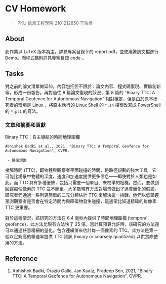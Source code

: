 # CV Homework

> PKU 信息工程學院 2101212850 干皓丞

## About

此作業以 LaTeX 版本為主，詳見專案目錄下的 report.pdf，並使用騰訊文檔進行 Demo。而程式碼則詳見專案目錄 code 。


## Tasks

對之前的論文清單做延伸，內容包括但不限於：論文內容、程式碼復現、實驗創新等，形成一份報告。再對過往 8 篇論文復現的狀況，第 8 篇的 "Binary TTC: A Temporal Geofence for Autonomous Navigation" 相對穩定，但是由於原本研究者的環境是 Linux ，將原本執行的 Linux Shell 的 `*.sh` 檔案改寫成 PowerShell 的 `*.ps1` 的寫法。

### 文章和摘要和貢獻

Binary TTC：自主導航的時間地理圍欄

```
Abhishek Badki et al., 2021, "Binary TTC: A Temporal Geofence for Autonomous Navigation", CVPR.

 - 路徑規劃
```

接觸時間 (TTC)，即物體與觀察者平面碰撞的時間，是路徑規劃的強大工具：它可能比場景中物體的深度、速度和加速度提供更多信息——即使對於人類也是如此。而 TTC 具有多種優勢，包括只需要一個單目、未校準的相機。然而，要做到回歸每個像素的 TTC 並不簡單，大多數現有方法對場景做出了過度簡化的假設。研究者們通過一系列更簡單的二元分類估計 TTC 來解決這一挑戰，他們以低延遲預測觀察者是否會在特定時間內與障礙物發生碰撞，這通常比知道精確的每像素 TTC 更重要。

對於這種情況，該研究的方法在 6.4 毫秒內提供了時間地理圍欄 (temporal geofence)，此方法比現有方法快了 25 倍。當計算預算允許時，該研究的方法還可以通過任意精細的量化，包含連續值來估計每一個像素的 TTC。此方法是第一個以足夠高的幀速率提供 TTC 資訊 (binary or coarsely quantized) 以供實際使用的方法。


## Reference

1. Abhishek Badki, Orazio Gallo, Jan Kautz, Pradeep Sen, 2021, "Binary TTC: A Temporal Geofence for Autonomous Navigation", CVPR.

